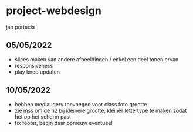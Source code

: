 # project-webdesign
jan portaels

## 05/05/2022
- slices maken van andere afbeeldingen / enkel een deel tonen ervan
- responsiveness
- play knop updaten

## 10/05/2022
- hebben mediauqery toevoeged voor class foto grootte
- zie mss om de h2 bij kleinere grootte, kleiner lettertype te maken zodat het op het scherm past
- fix footer, begin daar opnieuw eventueel